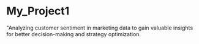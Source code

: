 # My_Project1
 "Analyzing customer sentiment in marketing data to gain valuable insights for better decision-making and strategy optimization.

